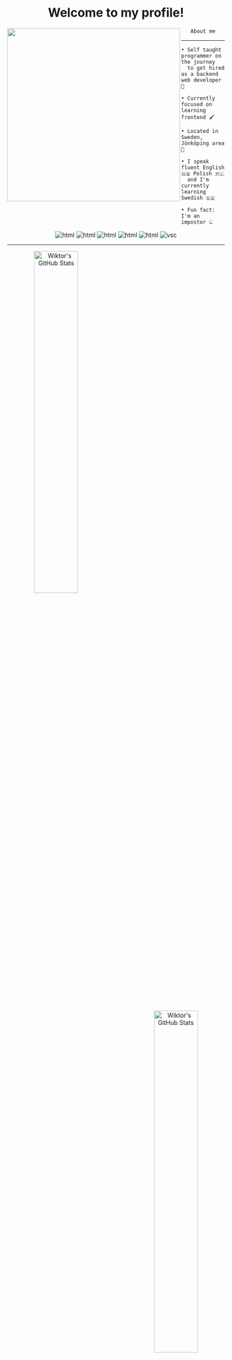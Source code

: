 <h1 align="center">Welcome to my profile!</h1>

<img src="https://avatars.githubusercontent.com/u/79018062?v=4" width="400" height="400" align="left"></img>

<div align="center">
    <code>About me</code>
</div>

<hr></hr>

```
• Self taught programmer on the journey
  to get hired as a backend web developer 🚀

• Currently focused on learning frontend 🖌️

• Located in Sweden, Jönköping area 💯

• I speak fluent English 🇬🇧 Polish 🇵🇱 
  and I'm currently learning Swedish 🇸🇪

• Fun fact: I'm an impostor ඞ

```

<p align="center">
    <img src="https://img.shields.io/badge/-Python-FFD43B?style=flat&logo=python" alt="html" />
    <img src="https://img.shields.io/badge/-HTML5-orange?style=flat&logo=html5" alt="html" />
    <img src="https://img.shields.io/badge/-CSS-2965F1?style=flat&logo=css3" alt="html" />
    <img src="https://img.shields.io/badge/-Node.js-333333?style=flat&logo=node.js" alt="html" />
    <img src="https://img.shields.io/badge/-Linux-123?style=flat&logo=linux" alt="html" />
    <img src="https://img.shields.io/badge/-Visual Studio Code-0078D7?style=flat&logo=VisualStudioCode" alt="vsc"/>
</p>

<hr></hr>

<div align="left">

<img style="text-align: center; width: 45%" alt="Wiktor's GitHub Stats" src="https://github-readme-stats.vercel.app/api/top-langs/?username=wiktor-falek&count_private=true&layout=compact&show_icons=true&hide_border=true&theme=tokyonight" />

</div>
<div align="right">

<img style="text-align: center; width: 45%" alt="Wiktor's GitHub Stats" src="https://github-readme-stats.vercel.app/api/top-langs/?username=wiktor-falek&count_private=true&layout=compact&show_icons=true&hide_border=true&theme=tokyonight" />

</div>
